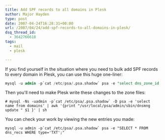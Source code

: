 ```yaml
---
title: Add SPF records to all domains in Plesk
author: Major Hayden
type: post
date: 2007-04-24T16:28:31+00:00
url: /2007/04/24/add-spf-records-to-all-domains-in-plesk/
dsq_thread_id:
  - 3642766618
tags:
  - mail
  - plesk

---
```

If you find yourself in the situation where you need to bulk add SPF records to every domain in Plesk, you can use this huge one-liner:

```sql
mysql -u admin -p`cat /etc/psa/.psa.shadow` psa -e "select dns_zone_id,displayHost from dns_recs GROUP BY dns_zone_id ORDER BY dns_zone_id ASC;" | awk '{print "INSERT INTO dns_recs (type,host,val,time_stamp,dns_zone_id,displayHost,displayVal) VALUES ('\''TXT'\'','\''"$2"'\'','\''v=spf1 a mx ~all'\'',NOW(),"$1",'\''"$2"'\'','\''v=spf1 a mx ~all'\'');"}' | mysql -u admin -p`cat /etc/psa/.psa.shadow` psa`
```

Then you'll need to make Plesk write these changes to the zone files:

```
# mysql -Ns -uadmin -p`cat /etc/psa/.psa.shadow` -D psa -e 'select name from domains' | awk '{print "/usr/local/psa/admin/sbin/dnsmng update " $1 }' | sh
```

You can check your work by viewing the new entries you made:

```
mysql -u admin -p`cat /etc/psa/.psa.shadow` psa -e "SELECT * FROM dns_recs WHERE type='TXT';"
```
